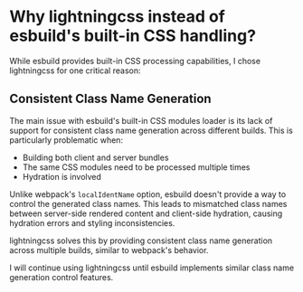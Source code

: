 # Why lightningcss instead of esbuild's built-in CSS handling?

While esbuild provides built-in CSS processing capabilities, I chose lightningcss for one critical reason:

## Consistent Class Name Generation

The main issue with esbuild's built-in CSS modules loader is its lack of support for consistent class name generation across different builds. This is particularly problematic when:

- Building both client and server bundles
- The same CSS modules need to be processed multiple times
- Hydration is involved

Unlike webpack's `localIdentName` option, esbuild doesn't provide a way to control the generated class names. This leads to mismatched class names between server-side rendered content and client-side hydration, causing hydration errors and styling inconsistencies.

lightningcss solves this by providing consistent class name generation across multiple builds, similar to webpack's behavior.

I will continue using lightningcss until esbuild implements similar class name generation control features.
